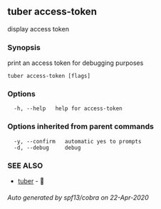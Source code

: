 ## tuber access-token

display access token

### Synopsis

print an access token for debugging purposes

```
tuber access-token [flags]
```

### Options

```
  -h, --help   help for access-token
```

### Options inherited from parent commands

```
  -y, --confirm   automatic yes to prompts
  -d, --debug     debug
```

### SEE ALSO

* [tuber](tuber.md)	 - 🥔

###### Auto generated by spf13/cobra on 22-Apr-2020
